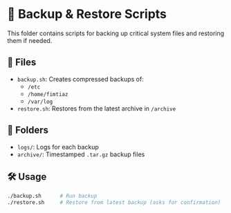 # 🔐 Backup & Restore Scripts

This folder contains scripts for backing up critical system files and restoring them if needed.

## 🧩 Files

- `backup.sh`: Creates compressed backups of:
  - `/etc`
  - `/home/fimtiaz`
  - `/var/log`
- `restore.sh`: Restores from the latest archive in `/archive`

## 📂 Folders

- `logs/`: Logs for each backup
- `archive/`: Timestamped `.tar.gz` backup files

## 🛠 Usage

```bash
./backup.sh      # Run backup
./restore.sh     # Restore from latest backup (asks for confirmation)

